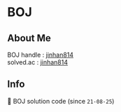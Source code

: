 # BOJ

## About Me

BOJ handle : [jinhan814](https://www.acmicpc.net/user/jinhan814)  
solved.ac : [jinhan814](https://solved.ac/profile/jinhan814)

## Info

📝 BOJ solution code (since `21-08-25`)
